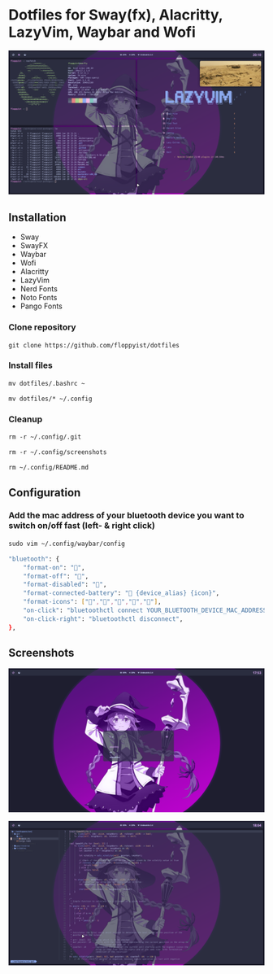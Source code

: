 # Dotfiles for Sway(fx), Alacritty, LazyVim, Waybar and Wofi

<p align="center">
    <img src="screenshots/screenshot-1.png" />
</p>

## Installation

* Sway
* SwayFX 
* Waybar
* Wofi
* Alacritty
* LazyVim
* Nerd Fonts
* Noto Fonts
* Pango Fonts

### Clone repository

```console
git clone https://github.com/floppyist/dotfiles
```

### Install files

```console
mv dotfiles/.bashrc ~
```

```console
mv dotfiles/* ~/.config
```

### Cleanup

```console
rm -r ~/.config/.git
```

```console
rm -r ~/.config/screenshots
```

```console
rm ~/.config/README.md
```

## Configuration

### Add the mac address of your bluetooth device you want to switch on/off fast (left- & right click)
```console
sudo vim ~/.config/waybar/config
```

```bash
"bluetooth": {
    "format-on": "󰂯",
    "format-off": "󰂲",
    "format-disabled": "󰂲",
    "format-connected-battery": "󰂯 {device_alias} {icon}",
    "format-icons": ["","","","",""],
    "on-click": "bluetoothctl connect YOUR_BLUETOOTH_DEVICE_MAC_ADDRESS",
    "on-click-right": "bluetoothctl disconnect",
},
```
## Screenshots

<p align="center">
    <img src="screenshots/screenshot-2.png" />
</p>

<p align="center">
    <img src="screenshots/screenshot-3.png" />
</p>
